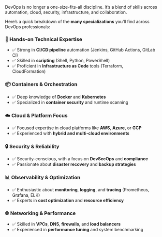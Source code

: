 DevOps is no longer a one-size-fits-all discipline. It’s a blend of skills across automation, cloud, security, infrastructure, and collaboration.

Here’s a quick breakdown of the **many specializations** you’ll find across DevOps professionals:

### 🔧 Hands-on Technical Expertise
- ✅ Strong in **CI/CD pipeline** automation (Jenkins, GitHub Actions, GitLab CI)
- ✅ Skilled in **scripting** (Shell, Python, PowerShell)
- ✅ Proficient in **Infrastructure as Code** tools (Terraform, CloudFormation)

### 📦 Containers & Orchestration
- ✅ Deep knowledge of **Docker** and **Kubernetes**
- ✅ Specialized in **container security** and runtime scanning

### ☁️ Cloud & Platform Focus
- ✅ Focused expertise in cloud platforms like **AWS**, **Azure**, or **GCP**
- ✅ Experienced with **hybrid and multi-cloud environments**

### 🔒 Security & Reliability
- ✅ Security-conscious, with a focus on **DevSecOps** and **compliance**
- ✅ Passionate about **disaster recovery** and **backup strategies**

### 📊 Observability & Optimization
- ✅ Enthusiastic about **monitoring**, **logging**, and **tracing** (Prometheus, Grafana, ELK)
- ✅ Experts in **cost optimization** and **resource efficiency**

### 🌐 Networking & Performance
- ✅ Skilled in **VPCs**, **DNS**, **firewalls**, and **load balancers**
- ✅ Experienced in **performance tuning** and system benchmarking
